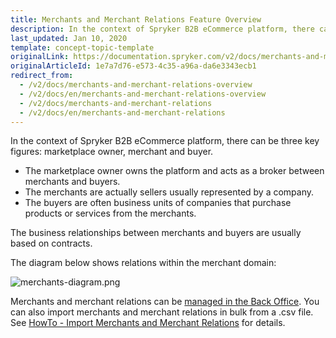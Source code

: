 ```yaml
---
title: Merchants and Merchant Relations Feature Overview
description: In the context of Spryker B2B eCommerce platform, there can be three key figures- marketplace owner, merchant, and buyer.
last_updated: Jan 10, 2020
template: concept-topic-template
originalLink: https://documentation.spryker.com/v2/docs/merchants-and-merchant-relations-overview
originalArticleId: 1e7a7d76-e573-4c35-a96a-da6e3343ecb1
redirect_from:
  - /v2/docs/merchants-and-merchant-relations-overview
  - /v2/docs/en/merchants-and-merchant-relations-overview
  - /v2/docs/merchants-and-merchant-relations
  - /v2/docs/en/merchants-and-merchant-relations
---
```


In the context of Spryker B2B eCommerce platform, there can be three key figures: marketplace owner, merchant and buyer.

* The marketplace owner owns the platform and acts as a broker between merchants and buyers.
* The merchants are actually sellers usually represented by a company.
* The buyers are often business units of companies that purchase products or services from the merchants.

The business relationships between merchants and buyers are usually based on contracts.

The diagram below shows relations within the merchant domain:

![merchants-diagram.png](https://spryker.s3.eu-central-1.amazonaws.com/docs/Features/Company+Account+Management/Merchants+and+Merchant+Relations/Merchants+and+Merchant+Relations+Feature+Overview/merchants-diagram.png)

Merchants and merchant relations can be [managed in the Back Office](/docs/scos/user/back-office-user-guides/{{page.version}}/marketplace/marketplace.html). You can also import merchants and merchant relations in bulk from a .csv file. See [HowTo - Import Merchants and Merchant Relations](/docs/scos/dev/tutorials/{{page.version}}/howtos/feature-howtos/howto-import-merchants-and-merchant-relations.html) for details.
